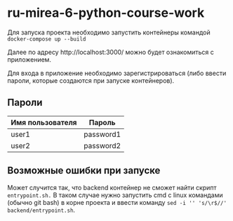 ﻿# ru-mirea-6-python-course-work
Для запуска проекта необходимо запустить контейнеры командой `docker-compose up --build`

Далее по адресу http://localhost:3000/ можно будет ознакомиться с приложением.

Для входа в приложение необходимо зарегистрироваться (либо ввести пароли, которые создаются при запуске контейнеров).

## Пароли
| Имя пользователя | Пароль |
| ------------- | ------------- |
| user1  | password1  |
| user2  | password2  |


## Возможные ошибки при запуске
Может случится так, что backend контейнер не сможет найти скрипт `entrypoint.sh.`
В таком случае нужно запустить cmd с linux командами (обычно git bash) в корне проекта и ввести команду ` sed -i '' 's/\r$//' backend/entrypoint.sh `.

